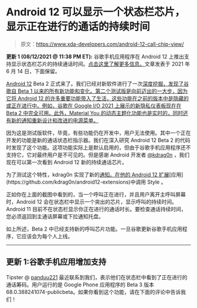 # Android 12 可以显示一个状态栏芯片，显示正在进行的通话的持续时间

> 原文：<https://www.xda-developers.com/android-12-call-chip-view/>

**更新 1 (08/12/2021 @ 11:38 PM ET):** 谷歌手机应用程序在 Android 12 上推出支持显示状态栏芯片的持续通话时间。[点击这里了解更多信息。](#update1)文章发表于 2021 年 6 月 14 日，下面保留。

[Android 12](https://www.xda-developers.com/android-12/) Beta 2 正式来了。我们已经对新软件进行了一次[深度挖掘，发现了谷歌自 Beta 1 以来的所有新功能和变化。第二个测试版是向前迈出的一大步，因为它将 Android 12 的许多重要功能带入了生活，这些功能在之前的版本中是隐藏的或正在进行中。例如，谷歌在 Google I/O 2021 上展示的新隐私仪表板现在在 Beta 2 中完全可用。此外，Material You 的动态主题化功能也是实时的，同时还有新的通知重新设计和改进的电源菜单。](https://www.xda-developers.com/android-12-beta-2-features/)

因为这是测试版软件，毕竟，有些功能仍在开发中，用户无法使用。其中一个正在开发的功能是新的通话状态栏指示器。我们在深入研究 Android 12 Beta 2 的代码时发现了这个功能。这项功能实际上是默认启用的，但由于谷歌手机应用程序还不支持它，它对最终用户是不可见的。但是感谢 Android 开发者 [@kdrag0n](https://twitter.com/kdrag0n) ，我们现在可以第一次看到 Android 12 新的持续通话芯片。

为了测试这个特性，kdrag0n 实现了新的[通知。在他的 Android 12 扩展](https://developer.android.com/about/versions/12/features#:~:text=Using%20this%20template%20lets%20your%20app%20indicate%20the%20importance%20of%20active%20calls%20by%20displaying%20a%20prominent%20chip%20that%20shows%20the%20time%20of%20the%20call%20in%20the%20status%20bar%3B%20the%20user%20can%20tap%20this%20chip%20to%20return%20to%20their%20call.)[应用](https://github.com/kdrag0n/android12-extensions)中调用 Style 。

正如你在上面的截图中看到的，当一个呼叫正在进行，并且用户离开主呼叫屏幕时，Android 12 会在状态栏中显示一个突出的芯片，显示呼叫的持续时间。Android 11 目前不在状态栏显示你正在进行的通话时长。要检查通话持续时间，您必须返回到主通话屏幕或下拉通知托盘。

如上所述，Beta 2 中已经支持新的呼叫芯片功能。一旦谷歌更新谷歌手机应用程序，它应该会为每个人上线。

* * *

## 更新 1:谷歌手机应用增加支持

Tipster @ [panduu221](https://twitter.com/panduu221) 最近联系到我们，表示他们在状态栏中看到了正在进行的通话筹码。用户运行的是 Google Phone 应用程序的 Beta 3 版本 68.0.388241074-publicbeta。如果你看到这个功能，请在下面的评论中告诉我们！
